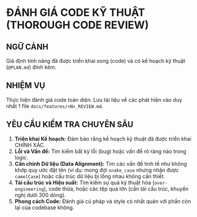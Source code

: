 # ĐÁNH GIÁ CODE KỸ THUẬT (THOROUGH CODE REVIEW)

## NGỮ CẢNH

Giả định tính năng đã được triển khai xong (code) và có kế hoạch kỹ thuật (`@PLAN.md`) đính kèm.

## NHIỆM VỤ

Thực hiện đánh giá code toàn diện. Lưu tài liệu về các phát hiện vào duy nhất 1 file `docs/features/<N>_REVIEW.md`.

## YÊU CẦU KIỂM TRA CHUYÊN SÂU

1.  **Triển khai Kế hoạch:** Đảm bảo rằng kế hoạch kỹ thuật đã được triển khai CHÍNH XÁC.
2.  **Lỗi và Vấn đề:** Tìm kiếm bất kỳ lỗi (bug) hoặc vấn đề rõ ràng nào trong logic.
3.  **Căn chỉnh Dữ liệu (Data Alignment):** Tìm các vấn đề tinh tế như không khớp quy ước đặt tên (ví dụ: mong đợi `snake_case` nhưng nhận được `camelCase`) hoặc cấu trúc dữ liệu bị lồng nhau không cần thiết.
4.  **Tái cấu trúc và Hiệu suất:** Tìm kiếm sự quá kỹ thuật hóa (`over-engineering`), code thừa, hoặc các tệp quá lớn (cần tái cấu trúc, khuyến nghị dưới 300 dòng).
5.  **Phong cách Code:** Đánh giá cú pháp và style có nhất quán với phần còn lại của codebase không.
